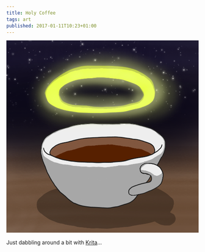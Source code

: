```yaml
---
title: Holy Coffee
tags: art
published: 2017-01-11T10:23+01:00
---
```


![Holy Coffee](holy-coffee.png)

Just dabbling around a bit with [Krita](https://krita.org/)…
